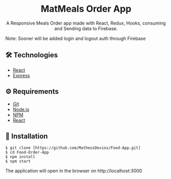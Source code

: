 # <div align="center"> MatMeals Order App</div>

<p align="center">A Responsive Meals Order app made with React, Redux, Hooks, consuming and Sending data to Firebase.</p>
<p>Note: Sooner will be added login and logout auth through Firebase</p>

## 🛠️ Technologies

<ul>
  <li><a href="https://reactjs.org/">React</a></li>
  <li><a href="https://expressjs.com">Express</a></li>
</ul>

## ⚙️ Requirements

<ul>
  <li><a href="https://git-scm.com/">Git</a></li>
  <li><a href="https://nodejs.org/en/">Node.js</a></li>
  <li><a href="https://www.npmjs.com/">NPM</a></li>
  <li><a href="https://https://reactjs.org/">React</a></li>
</ul>

## 🚀 Installation

```
$ git clone [https://github.com/MatheusDevios/Food-App.git]
$ cd Food-Order-App
$ npm install
$ npm start
```

The application will open in the browser on http://localhost:3000
